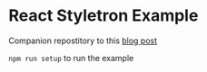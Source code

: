 # React Styletron Example

Companion repostitory to this [blog post]()

`npm run setup` to run the example

